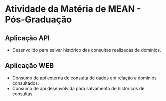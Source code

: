 # Atividade da Matéria de MEAN - Pós-Graduação

## Aplicação API
  * Desenvolido para salvar histórico das consultas realizadas de domínios.
  
## Aplicação WEB
  * Consumo de api externa de consulta de dados em relação a domínios consultados.
  * Consumo de api desenvolvida para salvamento de históricos de consultas. 
